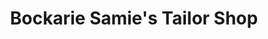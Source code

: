 ---
title: "Bockarie Samie's Tailor Shop"
url: /kailahun/bockarie-samies-tailor-shop/
shop: Schneiderei
---